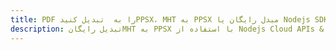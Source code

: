---title: PDF را به  تبدیل کنیدPPSX، MHT به PPSX مبدل رایگان یا Nodejs SDKdescription: تبدیل رایگانMHT به PPSX با استفاده از Nodejs Cloud APIs & SDK همچنین اسناد PDF را در Cloud ایجاد، ویرایش و رندر کنید.---